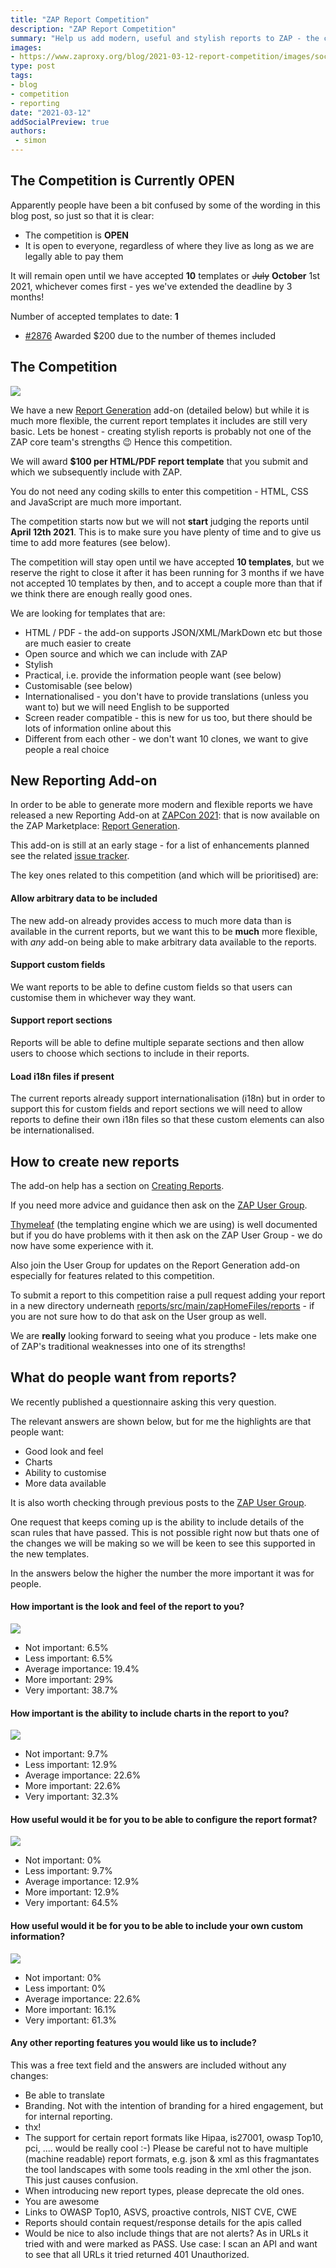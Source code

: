 ```yaml
---
title: "ZAP Report Competition"
description: "ZAP Report Competition"
summary: "Help us add modern, useful and stylish reports to ZAP - the competition is now open until October 1st 2021."
images:
- https://www.zaproxy.org/blog/2021-03-12-report-competition/images/social.png
type: post
tags:
- blog
- competition
- reporting
date: "2021-03-12"
addSocialPreview: true
authors:
 - simon
---
```


## The Competition is Currently OPEN

Apparently people have been a bit confused by some of the wording in this blog post, so just so that it is clear:

* The competition is **OPEN**
* It is open to everyone, regardless of where they live as long as we are legally able to pay them

It will remain open until we have accepted **10** templates or ~~July~~ **October** 1st 2021, whichever comes first - yes we've extended the deadline by 3 months!

Number of accepted templates to date: **1**

* [#2876](https://github.com/zaproxy/zap-extensions/pull/2876) Awarded $200 due to the number of themes included

## The Competition

![](./images/social.png)

We have a new [Report Generation](https://www.zaproxy.org/docs/desktop/addons/report-generation/) add-on (detailed below) 
but while it is much more flexible, the current report templates it includes are still very basic. 
Lets be honest - creating stylish reports is probably not one of the ZAP core team's strengths &#128521;
Hence this competition.

We will award **$100 per HTML/PDF report template** that you submit and which we subsequently include with ZAP.

You do not need any coding skills to enter this competition - HTML, CSS and JavaScript are much more important.

The competition starts now but we will not **start** judging the reports until **April 12th 2021**.
This is to make sure you have plenty of time and to give us time to add more features (see below).

The competition will stay open until we have accepted **10 templates**, but we reserve the right to close it after it has been running for 3 months if we have not accepted 10 templates by then, and to accept a couple more than that if we think there are enough really good ones.

We are looking for templates that are:

* HTML / PDF - the add-on supports JSON/XML/MarkDown etc but those are much easier to create
* Open source and which we can include with ZAP
* Stylish
* Practical, i.e. provide the information people want (see below)
* Customisable (see below)
* Internationalised - you don't have to provide translations (unless you want to) but we will need English to be supported
* Screen reader compatible - this is new for us too, but there should be lots of information online about this
* Different from each other - we don't want 10 clones, we want to give people a real choice

## New Reporting Add-on
In order to be able to generate more modern and flexible reports we have released a new Reporting Add-on at [ZAPCon 2021](https://zapcon.io): that is now available on the ZAP Marketplace: [Report Generation](https://www.zaproxy.org/docs/desktop/addons/report-generation/).

This add-on is still at an early stage - for a list of enhancements planned see the related [issue tracker](https://github.com/zaproxy/zaproxy/issues/6483).

The key ones related to this competition (and which will be prioritised) are:

#### Allow arbitrary data to be included
The new add-on already provides access to much more data than is available in the current reports, 
but we want this to be __much__ more flexible, with *any* add-on being able to make arbitrary data available to the reports.

#### Support custom fields
We want reports to be able to define custom fields so that users can customise them in whichever way they want.

#### Support report sections
Reports will be able to define multiple separate sections and then allow users to choose which sections to include in their reports.

#### Load i18n files if present
The current reports already support internationalisation (i18n) but in order to support this for custom fields and report sections we will need to allow reports to define their own i18n files so that these custom elements can also be internationalised.

## How to create new reports

The add-on help has a section on [Creating Reports](/docs/desktop/addons/report-generation/create/).

If you need more advice and guidance then ask on the [ZAP User Group](https://groups.google.com/g/zaproxy-users).

[Thymeleaf](https://www.thymeleaf.org/) (the templating engine which we are using) is well documented but if you do have problems with it then ask on the ZAP User Group - we do now have some experience with it.

Also join the User Group for updates on the Report Generation add-on especially for features related to this competition.

To submit a report to this competition raise a pull request adding your report in a new directory underneath 
[reports/src/main/zapHomeFiles/reports](https://github.com/zaproxy/zap-extensions/tree/main/addOns/reports/src/main/zapHomeFiles/reports) - 
if you are not sure how to do that ask on the User group as well.

We are **really** looking forward to seeing what you produce - lets make one of ZAP's traditional weaknesses into one of its strengths!

## What do people want from reports?

We recently published a questionnaire asking this very question.

The relevant answers are shown below, but for me the highlights are that people want:

* Good look and feel
* Charts
* Ability to customise
* More data available

It is also worth checking through previous posts to the [ZAP User Group](https://groups.google.com/g/zaproxy-users).

One request that keeps coming up is the ability to include details of the scan rules that have passed.
This is not possible right now but thats one of the changes we will be making so we will be keen to see this supported in the new templates.

In the answers below the higher the number the more important it was for people.

#### How important is the look and feel of the report to you?
![](./images/lookandfeel.png)
* Not important: 6.5%
* Less important: 6.5%
* Average importance: 19.4%
* More important: 29%
* Very important: 38.7%

#### How important is the ability to include charts in the report to you?
![](./images/lookandfeel.png)
* Not important: 9.7%
* Less important: 12.9%
* Average importance: 22.6%
* More important: 22.6%
* Very important: 32.3%

#### How useful would it be for you to be able to configure the report format?
![](./images/configure.png)
* Not important: 0%
* Less important: 9.7%
* Average importance: 12.9%
* More important: 12.9%
* Very important: 64.5%

#### How useful would it be for you to be able to include your own custom information?
![](./images/custom.png)
* Not important: 0%
* Less important: 0%
* Average importance: 22.6%
* More important: 16.1%
* Very important: 61.3%

#### Any other reporting features you would like us to include?
This was a free text field and the answers are included without any changes:

* Be able to translate
* Branding. Not with the intention of branding for a hired engagement, but for internal reporting. 
* thx!
* The support for certain report formats like Hipaa, is27001, owasp Top10, pci, .... would be really cool :-)
Please be careful not to have multiple (machine readable) report formats, e.g. json & xml as this fragmantates the tool landscapes with some tools reading in the xml other the json. This just causes confusion. 
* When introducing new report types, please deprecate the old ones.
* You are awesome
* Links to OWASP Top10, ASVS, proactive controls, NIST CVE, CWE
* Reports should contain request/response details for the apis called
* Would be nice to also include things that are not alerts? As in URLs it tried with and were marked as PASS. Use case: I scan an API and want to see that all URLs it tried returned 401 Unauthorized. 
